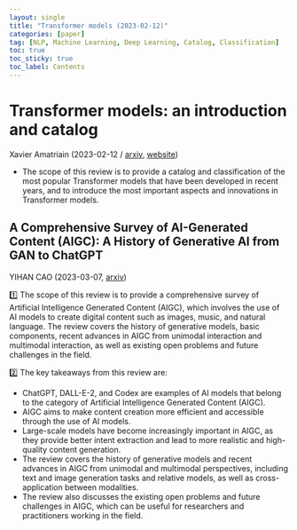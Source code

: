 ```yaml
---
layout: single
title: "Transformer models (2023-02-12)"
categories: [paper]
tag: [NLP, Machine Learning, Deep Learning, Catalog, Classification]
toc: true
toc_sticky: true
toc_label: Contents
---
```


# Transformer models: an introduction and catalog
Xavier Amatriain (2023-02-12 / 
[arxiv](https://arxiv.org/pdf/2302.07730.pdf), [website](https://amatriain.net/blog/transformer-models-an-introduction-and-catalog-2d1e9039f376/))
- The scope of this review is to provide a catalog and classification of the most popular Transformer models that have been developed in recent years, and to introduce the most important aspects and innovations in Transformer models.

## A Comprehensive Survey of AI-Generated Content (AIGC): A History of Generative AI from GAN to ChatGPT
YIHAN CAO (2023-03-07, [arxiv](https://arxiv.org/pdf/2303.04226.pdf))

1️⃣ The scope of this review is to provide a comprehensive survey of Artificial Intelligence Generated Content (AIGC), which involves the use of AI models to create digital content such as images, music, and natural language. The review covers the history of generative models, basic components, recent advances in AIGC from unimodal interaction and multimodal interaction, as well as existing open problems and future challenges in the field.

2️⃣ The key takeaways from this review are:
- ChatGPT, DALL-E-2, and Codex are examples of AI models that belong to the category of Artificial Intelligence Generated Content (AIGC).
- AIGC aims to make content creation more efficient and accessible through the use of AI models.
- Large-scale models have become increasingly important in AIGC, as they provide better intent extraction and lead to more realistic and high-quality content generation.
- The review covers the history of generative models and recent advances in AIGC from unimodal and multimodal perspectives, including text and image generation tasks and relative models, as well as cross-application between modalities.
- The review also discusses the existing open problems and future challenges in AIGC, which can be useful for researchers and practitioners working in the field.

